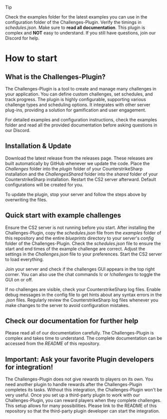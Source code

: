 > [!TIP]
Check the examples folder for the latest examples you can use in the configuration folder of the Challenges-Plugin. Verify the timings in *schedules.json*. Make sure to **read all documentation**. This plugin is complex and **NOT** easy to understand. If you still have questions, join our Discord for help.

# How to start

## What is the Challenges-Plugin?

The Challenges-Plugin is a tool to create and manage many challenges in your application. You can define custom challenges, set schedules, and track progress. The plugin is highly configurable, supporting various challenge types and scheduling options. It integrates with other server plug-ins, providing a solution for gamification and user engagement.

For detailed examples and configuration instructions, check the examples folder and read all the provided documentation before asking questions in our Discord.

## Installation & Update

Download the latest release from the releases page. These releases are built automatically by GitHub whenever we update the code. Place the *Challenges* folder into the *plugin* folder of your CounterstrikeSharp installation and the *ChallengesShared* folder into the *shared* folder of your CounterstrikeSharp installation. Restart the CS2 server afterward. Default configurations will be created for you.

To update the plugin, stop your server and follow the steps above by overwriting the files.

## Quick start with example challenges

Ensure the CS2 server is not running before you start. After installing the Challenges-Plugin, copy the *schedules.json* file from the *examples* folder of this repository and the entire *blueprints* directory to your server's *config* folder of the Challenges-Plugin. Check the *schedules.json* file to ensure the start and end times of the example challenge are correct. Adjust the settings in the *Challenges.json* file to your preferences. Start the CS2 server to load everything.

Join your server and check if the challenges GUI appears in the top right corner. You can also use the chat commands *!c* or *!challenges* to toggle the GUI on or off.

If no challenges are visible, check your CounterstrikeSharp log files. Enable debug messages in the config file to get hints about any syntax errors in the *.json* files. Regularly review the CounterstrikeSharp log files whenever you make changes to the server to avoid configuration mistakes.

## Check our documentation for further help

Please read all of our documentation carefully. The Challenges-Plugin is complex and takes time to understand. The complete documentation can be accessed from the *README* of this repository.

## Important: Ask your favorite Plugin developers for integration!

The Challenges-Plugin does not give rewards to players on its own. You need another plugin to handle rewards after the Challenges-Plugin completes its tasks. Without this integration, the Challenges-Plugin won't be very useful. Once you set up a third-party plugin to work with our Challenges-Plugin, you can reward players when they complete challenges. This setup allows for many possibilities. Please link to the README of this repository so that the third-party plugin developer can start the integration.
